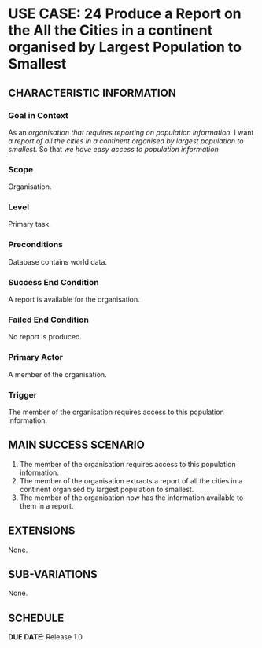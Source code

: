 # USE CASE: 24 Produce a Report on the All the Cities in a continent organised by Largest Population to Smallest

## CHARACTERISTIC INFORMATION

### Goal in Context

As an *organisation that requires reporting on population information.* I want *a report of all the cities in a continent organised by largest population to smallest.* So that *we have easy access to population information*

### Scope

Organisation.

### Level

Primary task.

### Preconditions

Database contains world data.

### Success End Condition

A report is available for the organisation.

### Failed End Condition

No report is produced.

### Primary Actor

A member of the organisation.

### Trigger

The member of the organisation requires access to this population information.

## MAIN SUCCESS SCENARIO

1. The member of the organisation requires access to this population information.
2. The member of the organisation extracts a report of all the cities in a continent organised by largest population to smallest.
3. The member of the organisation now has the information available to them in a report.

## EXTENSIONS

None.

## SUB-VARIATIONS

None.

## SCHEDULE

**DUE DATE**: Release 1.0